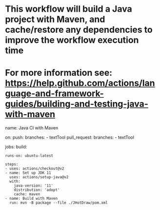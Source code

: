 # This workflow will build a Java project with Maven, and cache/restore any dependencies to improve the workflow execution time
# For more information see: https://help.github.com/actions/language-and-framework-guides/building-and-testing-java-with-maven

name: Java CI with Maven

on:
  push:
    branches: 
      - textTool
  pull_request:
    branches: 
      - textTool

jobs:
  build:

    runs-on: ubuntu-latest

    steps:
    - uses: actions/checkout@v2
    - name: Set up JDK 11
      uses: actions/setup-java@v2
      with:
        java-version: '11'
        distribution: 'adopt'
        cache: maven
    - name: Build with Maven
      run: mvn -B package --file ./JHotDraw/pom.xml
                                                                                                                                                                                                                                                                                                                                                                                                                                                                                                                                                                                                                                                                                                                                                                                        